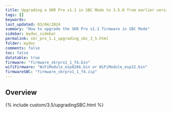 ```yaml
---
title: Upgrading a SKR Pro v1.1 in SBC Mode to 3.5.0 from earlier versions in RRF 3.5.0 Onwards
tags: []
keywords: 
last_updated: 03/04/2024
summary: "How to upgrade the SKR Pro v1.1 firmware in SBC Mode"
sidebar: mydoc_sidebar
permalink: skr_pro_1.1_upgrading_sbc_3_5.html
folder: mydoc
comments: false
toc: false
datatable: true
firmware: "firmware_skrpro1_1_f4.bin"
wifiFirmware: "WiFiModule_esp8266.bin or WiFiModule_esp32.bin"
firmwareSBC: "firmware_skrpro1_1_f4.zip"
---
```


## Overview

{% include custom/3.5/upgradingSBC.html %}
